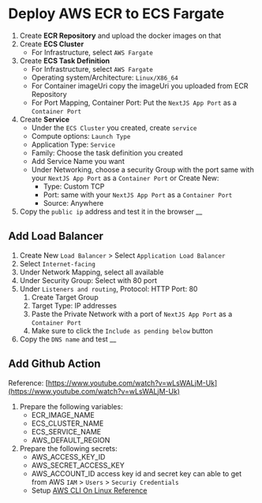 # Deploy AWS ECR to ECS Fargate
1. Create **ECR Repository** and upload the docker images on that
2. Create **ECS Cluster**
   - For Infrastructure, select `AWS Fargate`
3. Create **ECS Task Definition** 
   - For Infrastructure, select `AWS Fargate`
   - Operating system/Architecture: `Linux/X86_64`
   - For Container imageUri copy the imageUri you uploaded from ECR Repository
   - For Port Mapping, Container Port: Put the `NextJS App Port` as a `Container Port`
4. Create **Service**
   - Under the `ECS Cluster` you created, create `service`
   - Compute options: `Launch Type`
   - Application Type: `Service`
   - Family: Choose the task definition you created
   - Add Service Name you want
   - Under Networking, choose a security Group with the port same with your `NextJS App Port` as a `Container Port` or Create New:
      - Type: Custom TCP
      - Port: same with your `NextJS App Port` as a `Container Port`
      - Source: Anywhere
5. Copy the `public ip` address and test it in the browser
__
## Add Load Balancer
1. Create New `Load Balancer` > Select `Application Load Balancer`
2. Select `Internet-facing`
3. Under Network Mapping, select all available
4. Under Security Group: Select with 80 port
5. Under `Listeners and routing`, Protocol: HTTP Port: 80
   1. Create Target Group
   2. Target Type: IP addresses
   3. Paste the Private Network with a port of `NextJS App Port` as a `Container Port`
   4. Make sure to click the `Include as pending below` button
6. Copy the `DNS name` and test
__
## Add Github Action
Reference: [https://www.youtube.com/watch?v=wLsWALjM-Uk](https://www.youtube.com/watch?v=wLsWALjM-Uk)
1. Prepare the following variables:
   - ECR_IMAGE_NAME
   - ECS_CLUSTER_NAME
   - ECS_SERVICE_NAME
   - AWS_DEFAULT_REGION
2. Prepare the following secrets:
   - AWS_ACCESS_KEY_ID 
   - AWS_SECRET_ACCESS_KEY
   - AWS_ACCOUNT_ID 
access key id and secret key can able to get from AWS `IAM` > `Users` > `Securiy Credentials`
   - Setup [AWS CLI On Linux Reference](https://www.youtube.com/watch?v=1OqMQPx8Jno)

